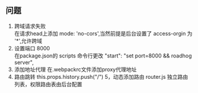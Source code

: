 ## 问题
1. 跨域请求失败<br>
在请求head上添加 mode: 'no-cors',当然前提是后台设置了 access-orgin 为 '*',允许跨域
2. 设置端口 8000<br>
在package.json的 scripts 命令行更改 "start": "set port=8000 && roadhog server",
3. 添加地址代理
在.webpackrc文件添加proxy代理地址
4. 路由跳转
this.props.history.push("/")
5，动态添加路由
router.js 独立路由列表，权限路由表由后台配置
